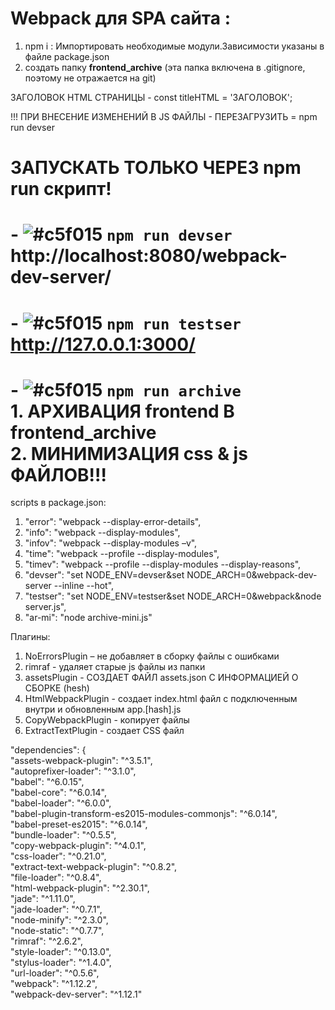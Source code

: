 # Webpack для SPA сайта :<br />
1. npm i : Импортировать необходимые модули.Зависимости указаны в файле package.json
2. создать папку **frontend_archive** (эта папка включена в .gitignore, поэтому не отражается на git)

ЗАГОЛОВОК HTML СТРАНИЦЫ - const titleHTML = 'ЗАГОЛОВОК';

!!! ПРИ ВНЕСЕНИЕ ИЗМЕНЕНИЙ В JS ФАЙЛЫ - ПЕРЕЗАГРУЗИТЬ = npm run devser

# ЗАПУСКАТЬ ТОЛЬКО ЧЕРЕЗ npm run скрипт!

# - ![#c5f015](https://placehold.it/15/c5f015/000000?text=ttttttt) `npm run devser`       <br />http://localhost:8080/webpack-dev-server/
# - ![#c5f015](https://placehold.it/15/c5f015/000000?text=ttttttt) `npm run testser`      <br />http://127.0.0.1:3000/ 
# - ![#c5f015](https://placehold.it/15/c5f015/000000?text=ttttttt) `npm run archive`      <br />1. АРХИВАЦИЯ frontend В frontend_archive<br />2. МИНИМИЗАЦИЯ css & js ФАЙЛОВ!!!

scripts в package.json:<br />
1. "error": "webpack --display-error-details",
2. "info": "webpack --display-modules",
3. "infov": "webpack --display-modules –v",
4. "time": "webpack --profile --display-modules",
5. "timev": "webpack --profile --display-modules --display-reasons",
6. "devser": "set NODE_ENV=devser&set NODE_ARCH=0&webpack-dev-server --inline --hot",
7. "testser": "set NODE_ENV=testser&set NODE_ARCH=0&webpack&node server.js",
8. "ar-mi": "node archive-mini.js"

Плагины:
1. NoErrorsPlugin – не добавляет в сборку файлы с ошибками
2. rimraf - удаляет старые js файлы из папки
3. assetsPlugin - СОЗДАЕТ ФАЙЛ assets.json С ИНФОРМАЦИЕЙ О СБОРКЕ (hesh)
4. HtmlWebpackPlugin - создает index.html файл с подключенным внутри и обновленным app.[hash].js
5. CopyWebpackPlugin - копирует файлы
6. ExtractTextPlugin - создает CSS файл

"dependencies": {<br />
    "assets-webpack-plugin": "^3.5.1",<br />
    "autoprefixer-loader": "^3.1.0",<br />
    "babel": "^6.0.15",<br />
    "babel-core": "^6.0.14",<br />
    "babel-loader": "^6.0.0",<br />
    "babel-plugin-transform-es2015-modules-commonjs": "^6.0.14",<br />
    "babel-preset-es2015": "^6.0.14",<br />
    "bundle-loader": "^0.5.5",<br />
    "copy-webpack-plugin": "^4.0.1",<br />
    "css-loader": "^0.21.0",<br />
    "extract-text-webpack-plugin": "^0.8.2",<br />
    "file-loader": "^0.8.4",<br />
    "html-webpack-plugin": "^2.30.1",<br />
    "jade": "^1.11.0",<br />
    "jade-loader": "^0.7.1",<br />
    "node-minify": "^2.3.0",<br />
    "node-static": "^0.7.7",<br />
    "rimraf": "^2.6.2",<br />
    "style-loader": "^0.13.0",<br />
    "stylus-loader": "^1.4.0",<br />
    "url-loader": "^0.5.6",<br />
    "webpack": "^1.12.2",<br />
    "webpack-dev-server": "^1.12.1"<br />